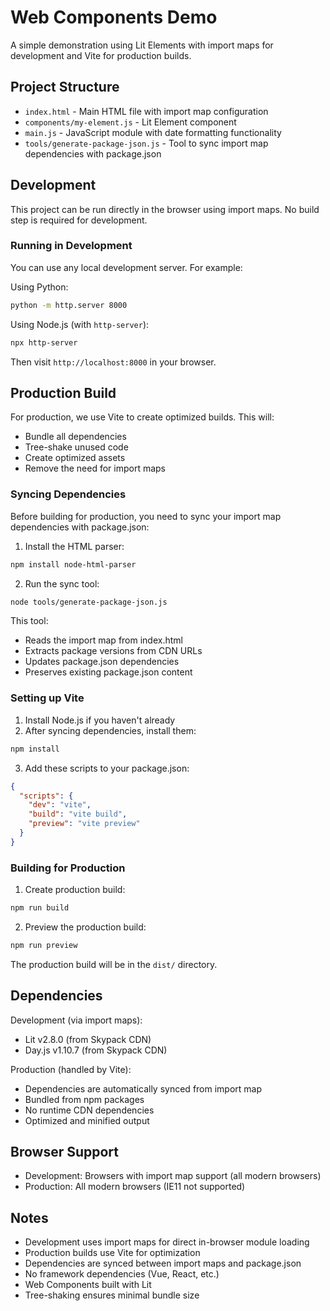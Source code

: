 # Web Components Demo

A simple demonstration using Lit Elements with import maps for development and Vite for production builds.

## Project Structure

- `index.html` - Main HTML file with import map configuration
- `components/my-element.js` - Lit Element component
- `main.js` - JavaScript module with date formatting functionality
- `tools/generate-package-json.js` - Tool to sync import map dependencies with package.json

## Development

This project can be run directly in the browser using import maps. No build step is required for development.

### Running in Development

You can use any local development server. For example:

Using Python:
```bash
python -m http.server 8000
```

Using Node.js (with `http-server`):
```bash
npx http-server
```

Then visit `http://localhost:8000` in your browser.

## Production Build

For production, we use Vite to create optimized builds. This will:
- Bundle all dependencies
- Tree-shake unused code
- Create optimized assets
- Remove the need for import maps

### Syncing Dependencies

Before building for production, you need to sync your import map dependencies with package.json:

1. Install the HTML parser:
```bash
npm install node-html-parser
```

2. Run the sync tool:
```bash
node tools/generate-package-json.js
```

This tool:
- Reads the import map from index.html
- Extracts package versions from CDN URLs
- Updates package.json dependencies
- Preserves existing package.json content

### Setting up Vite

1. Install Node.js if you haven't already
2. After syncing dependencies, install them:
```bash
npm install
```

3. Add these scripts to your package.json:
```json
{
  "scripts": {
    "dev": "vite",
    "build": "vite build",
    "preview": "vite preview"
  }
}
```

### Building for Production

1. Create production build:
```bash
npm run build
```

2. Preview the production build:
```bash
npm run preview
```

The production build will be in the `dist/` directory.

## Dependencies

Development (via import maps):
- Lit v2.8.0 (from Skypack CDN)
- Day.js v1.10.7 (from Skypack CDN)

Production (handled by Vite):
- Dependencies are automatically synced from import map
- Bundled from npm packages
- No runtime CDN dependencies
- Optimized and minified output

## Browser Support

- Development: Browsers with import map support (all modern browsers)
- Production: All modern browsers (IE11 not supported)

## Notes

- Development uses import maps for direct in-browser module loading
- Production builds use Vite for optimization
- Dependencies are synced between import maps and package.json
- No framework dependencies (Vue, React, etc.)
- Web Components built with Lit
- Tree-shaking ensures minimal bundle size 